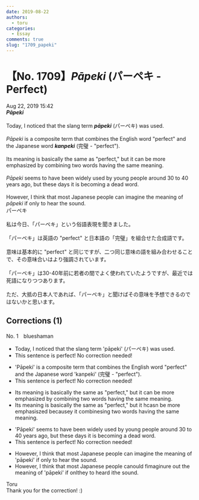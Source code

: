 ```yaml
---
date: 2019-08-22
authors:
  - toru
categories:
  - Essay
comments: true
slug: "1709_papeki"
---
```


# 【No. 1709】<strong><em>Pāpeki</em></strong> (パーペキ - Perfect)
<div class="date">Aug 22, 2019 15:42</div>
<div id="post"><div id="body_show_ori">
<strong><em>Pāpeki</em></strong><br/><br/>Today, I noticed that the slang term <strong><em>pāpeki</em></strong> (パーペキ) was used.<br/><br/><em>Pāpeki</em> is a composite term that combines the English word "perfect" and the Japanese word <strong><em>kanpeki</em></strong> (完璧 - "perfect").<br/><br/>Its meaning is basically the same as "perfect," but it can be more emphasized by combining two words having the same meaning.<br/><br/><em>Pāpeki</em> seems to have been widely used by young people around 30 to 40 years ago, but these days it is becoming a dead word.<br/><br/>However, I think that most Japanese people can imagine the meaning of <em>pāpeki</em> if only to hear the sound.
</div></div>

<!-- more -->

<div id="post_ja"><div id="body_show_mo">
パーペキ<br/><br/>私は今日、「パーペキ」という俗語表現を聞きました。<br/><br/>「パーペキ」は英語の "perfect" と日本語の「完璧」を組合せた合成語です。<br/><br/>意味は基本的に "perfect" と同じですが、二つ同じ意味の語を組み合わせることで、その意味合いはより強調されています。<br/><br/>「パーペキ」は30-40年前に若者の間でよく使われていたようですが、最近では死語になりつつあります。<br/><br/>ただ、大抵の日本人であれば、「パーペキ」と聞けばその意味を予想できるのではないかと思います。
</div></div>

## Corrections (1)
<div id="block"><div class="first_name"> No. 1　<span class="just_name">blueshaman</span></div><div id="block2">
<ul class="correction_field">
<li class="incorrect">Today, I noticed that the slang term 'pāpeki' (パーペキ) was used.</li>
<li class="corrected perfect">This sentence is perfect! No correction needed!</li>
</ul>
<ul class="correction_field">
<li class="incorrect">'Pāpeki' is a composite term that combines the English word "perfect" and the Japanese word 'kanpeki' (完璧 - "perfect").</li>
<li class="corrected perfect">This sentence is perfect! No correction needed!</li>
</ul>
<ul class="correction_field">
<li class="incorrect">Its meaning is basically the same as "perfect," but it can be more emphasized by combining two words having the same meaning.</li>
<li class="corrected correct">
Its meaning is basically the same as "perfect," but it <span class="f_red">h</span><span class="f_gray"><span class="sline">c</span></span>a<span class="f_red">s</span><span class="f_gray"><span class="sline">n</span></span> <span class="f_gray"><span class="sline">be </span></span>more emphasi<span class="f_red">s</span><span class="f_gray"><span class="sline">zed</span></span> b<span class="f_red">ecause</span><span class="f_gray"><span class="sline">y</span></span> <span class="f_red">it </span>combin<span class="f_red">es</span><span class="f_gray"><span class="sline">ing</span></span> two words having the same meaning.
</li>
</ul>
<ul class="correction_field">
<li class="incorrect">'Pāpeki' seems to have been widely used by young people around 30 to 40 years ago, but these days it is becoming a dead word.</li>
<li class="corrected perfect">This sentence is perfect! No correction needed!</li>
</ul>
<ul class="correction_field">
<li class="incorrect">However, I think that most Japanese people can imagine the meaning of 'pāpeki' if only to hear the sound.</li>
<li class="corrected correct">
However, I think that most Japanese people c<span class="f_gray"><span class="sline">an</span></span><span class="f_red">ould</span> <span class="f_red">f</span>i<span class="f_gray"><span class="sline">ma</span></span>g<span class="f_gray"><span class="sline">in</span></span><span class="f_red">ur</span>e <span class="f_red">ou</span>t<span class="f_red"> t</span>he meaning of 'pāpeki' if <span class="f_gray"><span class="sline">onl</span></span><span class="f_red">the</span>y <span class="f_gray"><span class="sline">to </span></span>hear<span class="f_red">d</span> <span class="f_red">i</span>t<span class="f_gray"><span class="sline">he sound</span></span>.
</li>
</ul>
</div><div class="name"><span class="just_name">Toru</span><br>
Thank you for the correction! :)
</div>
</div>
